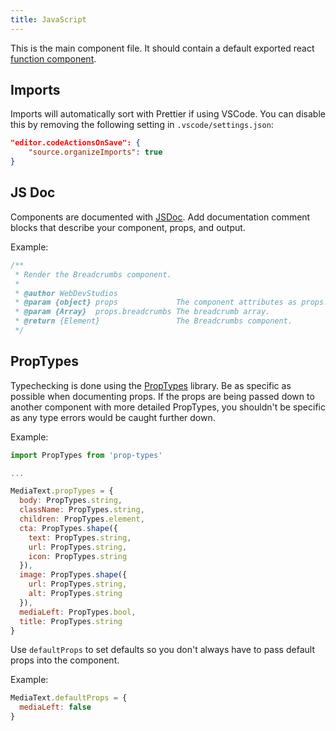 ```yaml
---
title: JavaScript
---
```


This is the main component file. It should contain a default exported react [function component](https://reactjs.org/docs/components-and-props.html#function-and-class-components).

## Imports

Imports will automatically sort with Prettier if using VSCode. You can disable this by removing the following setting in `.vscode/settings.json`:

```json
"editor.codeActionsOnSave": {
    "source.organizeImports": true
}
```

## JS Doc

Components are documented with [JSDoc](https://jsdoc.app/). Add documentation comment blocks that describe your component, props, and output.

Example:

```js
/**
 * Render the Breadcrumbs component.
 *
 * @author WebDevStudios
 * @param {object} props             The component attributes as props.
 * @param {Array}  props.breadcrumbs The breadcrumb array.
 * @return {Element}                 The Breadcrumbs component.
 */
```

## PropTypes

Typechecking is done using the [PropTypes](https://github.com/facebook/prop-types) library. Be as specific as possible when documenting props. If the props are being passed down to another component with more detailed PropTypes, you shouldn't be specific as any type errors would be caught further down.

Example:

```js
import PropTypes from 'prop-types'

...

MediaText.propTypes = {
  body: PropTypes.string,
  className: PropTypes.string,
  children: PropTypes.element,
  cta: PropTypes.shape({
    text: PropTypes.string,
    url: PropTypes.string,
    icon: PropTypes.string
  }),
  image: PropTypes.shape({
    url: PropTypes.string,
    alt: PropTypes.string
  }),
  mediaLeft: PropTypes.bool,
  title: PropTypes.string
}
```

Use `defaultProps` to set defaults so you don't always have to pass default props into the component.

Example:

```js
MediaText.defaultProps = {
  mediaLeft: false
}
```
